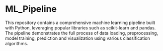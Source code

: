 # ML_Pipeline
This repository contains a comprehensive machine learning pipeline built with Python, leveraging popular libraries such as scikit-learn and pandas. The pipeline demonstrates the full process of data loading, preprocessing, model training, prediction and visualization using various classification algorithms.

